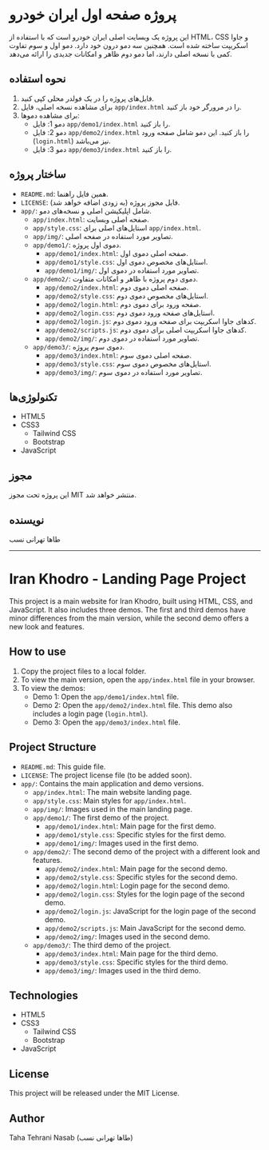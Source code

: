 # پروژه صفحه اول ایران خودرو

این پروژه یک وبسایت اصلی ایران خودرو است که با استفاده از HTML، CSS و جاوا اسکریپت ساخته شده است.
همچنین سه دمو درون خود دارد. دمو اول و سوم تفاوت کمی با نسخه اصلی دارند، اما دمو دوم ظاهر و امکانات جدیدی را ارائه می‌دهد.

## نحوه استفاده
1. فایل‌های پروژه را در یک فولدر محلی کپی کنید.
2. برای مشاهده نسخه اصلی، فایل `app/index.html` را در مرورگر خود باز کنید.
3. برای مشاهده دموها:
    * دمو 1: فایل `app/demo1/index.html` را باز کنید.
    * دمو 2: فایل `app/demo2/index.html` را باز کنید. این دمو شامل صفحه ورود (`login.html`) نیز می‌باشد.
    * دمو 3: فایل `app/demo3/index.html` را باز کنید.

## ساختار پروژه
* `README.md`: همین فایل راهنما.
* `LICENSE`: فایل مجوز پروژه (به زودی اضافه خواهد شد).
* `app/`: شامل اپلیکیشن اصلی و نسخه‌های دمو.
    * `app/index.html`: صفحه اصلی وبسایت.
    * `app/style.css`: استایل‌های اصلی برای `app/index.html`.
    * `app/img/`: تصاویر مورد استفاده در صفحه اصلی.
    * `app/demo1/`: دموی اول پروژه.
        * `app/demo1/index.html`: صفحه اصلی دموی اول.
        * `app/demo1/style.css`: استایل‌های مخصوص دموی اول.
        * `app/demo1/img/`: تصاویر مورد استفاده در دموی اول.
    * `app/demo2/`: دموی دوم پروژه با ظاهر و امکانات متفاوت.
        * `app/demo2/index.html`: صفحه اصلی دموی دوم.
        * `app/demo2/style.css`: استایل‌های مخصوص دموی دوم.
        * `app/demo2/login.html`: صفحه ورود برای دموی دوم.
        * `app/demo2/login.css`: استایل‌های صفحه ورود دموی دوم.
        * `app/demo2/login.js`: کدهای جاوا اسکریپت برای صفحه ورود دموی دوم.
        * `app/demo2/scripts.js`: کدهای جاوا اسکریپت اصلی برای دموی دوم.
        * `app/demo2/img/`: تصاویر مورد استفاده در دموی دوم.
    * `app/demo3/`: دموی سوم پروژه.
        * `app/demo3/index.html`: صفحه اصلی دموی سوم.
        * `app/demo3/style.css`: استایل‌های مخصوص دموی سوم.
        * `app/demo3/img/`: تصاویر مورد استفاده در دموی سوم.

## تکنولوژی‌ها
* HTML5
* CSS3
    * Tailwind CSS
    * Bootstrap
* JavaScript

## مجوز
این پروژه تحت مجوز MIT منتشر خواهد شد.

## نویسنده
طاها تهرانی نسب

---

# Iran Khodro - Landing Page Project

This project is a main website for Iran Khodro, built using HTML, CSS, and JavaScript.
It also includes three demos. The first and third demos have minor differences from the main version, while the second demo offers a new look and features.

## How to use
1. Copy the project files to a local folder.
2. To view the main version, open the `app/index.html` file in your browser.
3. To view the demos:
    * Demo 1: Open the `app/demo1/index.html` file.
    * Demo 2: Open the `app/demo2/index.html` file. This demo also includes a login page (`login.html`).
    * Demo 3: Open the `app/demo3/index.html` file.

## Project Structure
* `README.md`: This guide file.
* `LICENSE`: The project license file (to be added soon).
* `app/`: Contains the main application and demo versions.
    * `app/index.html`: The main website landing page.
    * `app/style.css`: Main styles for `app/index.html`.
    * `app/img/`: Images used in the main landing page.
    * `app/demo1/`: The first demo of the project.
        * `app/demo1/index.html`: Main page for the first demo.
        * `app/demo1/style.css`: Specific styles for the first demo.
        * `app/demo1/img/`: Images used in the first demo.
    * `app/demo2/`: The second demo of the project with a different look and features.
        * `app/demo2/index.html`: Main page for the second demo.
        * `app/demo2/style.css`: Specific styles for the second demo.
        * `app/demo2/login.html`: Login page for the second demo.
        * `app/demo2/login.css`: Styles for the login page of the second demo.
        * `app/demo2/login.js`: JavaScript for the login page of the second demo.
        * `app/demo2/scripts.js`: Main JavaScript for the second demo.
        * `app/demo2/img/`: Images used in the second demo.
    * `app/demo3/`: The third demo of the project.
        * `app/demo3/index.html`: Main page for the third demo.
        * `app/demo3/style.css`: Specific styles for the third demo.
        * `app/demo3/img/`: Images used in the third demo.

## Technologies
* HTML5
* CSS3
    * Tailwind CSS
    * Bootstrap
* JavaScript

## License
This project will be released under the MIT License.

## Author
Taha Tehrani Nasab (طاها تهرانی نسب)
